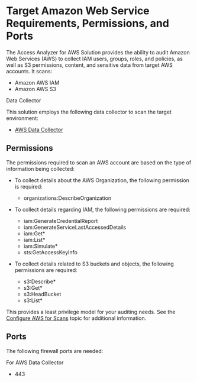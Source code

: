 # Target Amazon Web Service Requirements, Permissions, and Ports

The Access Analyzer for AWS Solution provides the ability to audit Amazon Web Services (AWS) to
collect IAM users, groups, roles, and policies, as well as S3 permissions, content, and sensitive
data from target AWS accounts. It scans:

- Amazon AWS IAM
- Amazon AWS S3

Data Collector

This solution employs the following data collector to scan the target environment:

- [AWS Data Collector](/docs/accessanalyzer/12.0/administration/data-collectors/aws/overview.md)

## Permissions

The permissions required to scan an AWS account are based on the type of information being
collected:

- To collect details about the AWS Organization, the following permission is required:

  - organizations:DescribeOrganization

- To collect details regarding IAM, the following permissions are required:

  - iam:GenerateCredentialReport
  - iam:GenerateServiceLastAccessedDetails
  - iam:Get\*
  - iam:List\*
  - iam:Simulate\*
  - sts:GetAccessKeyInfo

- To collect details related to S3 buckets and objects, the following permissions are required:

  - s3:Describe\*
  - s3:Get\*
  - s3:HeadBucket
  - s3:List\*

This provides a least privilege model for your auditing needs. See the
[Configure AWS for Scans](/docs/accessanalyzer/12.0/getting-started/requirements/target/config/aws.md) topic for additional information.

## Ports

The following firewall ports are needed:

For AWS Data Collector

- 443
